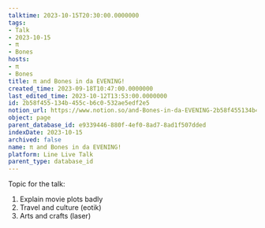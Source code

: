 ```yaml
---
talktime: 2023-10-15T20:30:00.0000000
tags:
- Talk
- 2023-10-15
- π
- Bones
hosts:
- π
- Bones
title: π and Bones in da EVENING!
created_time: 2023-09-18T10:47:00.0000000
last_edited_time: 2023-10-12T13:53:00.0000000
id: 2b58f455-134b-455c-b6c0-532ae5edf2e5
notion_url: https://www.notion.so/and-Bones-in-da-EVENING-2b58f455134b455cb6c0532ae5edf2e5
object: page
parent_database_id: e9339446-880f-4ef0-8ad7-8ad1f507dded
indexDate: 2023-10-15
archived: false
name: π and Bones in da EVENING!
platform: Line Live Talk
parent_type: database_id
---
```


Topic for the talk:
1. Explain movie plots  badly 
2. Travel and culture (eotik)
3. Arts and crafts (laser)

























